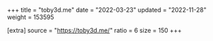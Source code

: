 +++
title = "toby3d.me"
date = "2022-03-23"
updated = "2022-11-28"
weight = 153595

[extra]
source = "https://toby3d.me/"
ratio = 6
size = 150
+++

